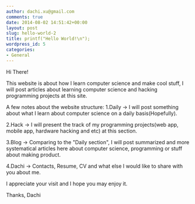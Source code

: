 ```yaml
---
author: dachi.xu@gmail.com
comments: true
date: 2014-08-02 14:51:42+00:00
layout: post
slug: hello-world-2
title: printf("Hello World!\n");
wordpress_id: 5
categories:
- General
---
```


Hi There!

This website is about how I learn computer science and make cool stuff, I will post articles about learning computer science and hacking programming projects at this site.

A few notes about the website structure:
1.Daily -> I will post something about what I learn about computer science on a daily basis(Hopefully).

2.Hack  -> I will present the track of my programming projects(web app, mobile app, hardware hacking and etc) at this section.

3.Blog  -> Comparing to the "Daily section", I will post summarized and more systematical articles here about computer science, programming or stuff about making product.

4.Dachi -> Contacts, Resume, CV and what else I would like to share with you about me.

I appreciate your visit and I hope you may enjoy it. 

Thanks,
Dachi
